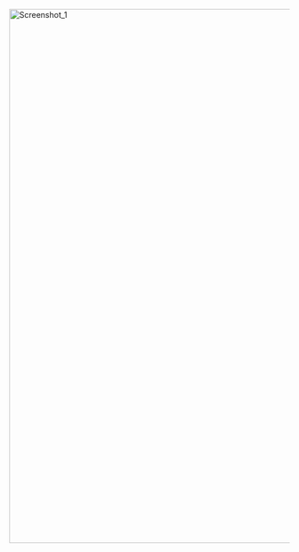 <img width="960" alt="Screenshot_1" src="https://lh5.googleusercontent.com/Wv7TYCq_mQjzCIGjI-EWgOL4qRHYiEUJOier4yoiErSkQXdk0z6pkSARHzqNyIL8pZaGRx3ebnK6ZDnI-M-_esc_qfqcSHIchAGFc20w5hpJKWgqNVA3JVOMvku-FKSOLQZTP9kqR9Pb-hM-eHZXLotdSAH3qNXYPJ5xRZ4CflQhIYBqxU2qaw"></img>
